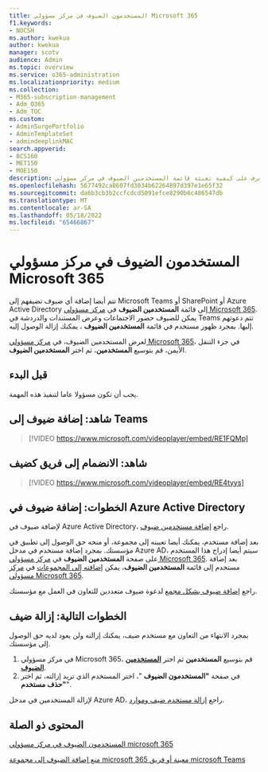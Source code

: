```yaml
---
title: المستخدمون الضيوف في مركز مسؤولي Microsoft 365
f1.keywords:
- NOCSH
ms.author: kwekua
author: kwekua
manager: scotv
audience: Admin
ms.topic: overview
ms.service: o365-administration
ms.localizationpriority: medium
ms.collection:
- M365-subscription-management
- Adm_O365
- Adm_TOC
ms.custom:
- AdminSurgePortfolio
- AdminTemplateSet
- admindeeplinkMAC
search.appverid:
- BCS160
- MET150
- MOE150
description: تعرف على كيفية تعبئة قائمة المستخدمين الضيوف في مركز مسؤولي Microsoft 365 حتى يتمكن الضيوف من حضور الاجتماعات وعرض المستندات والدردشة في Teams تمت دعوتهم إليها.
ms.openlocfilehash: 5677492ca8607fd3034b62264897d397e1e65f32
ms.sourcegitcommit: da6b3cb3b2ccfcdcd5091efce8290b6c486547db
ms.translationtype: MT
ms.contentlocale: ar-SA
ms.lasthandoff: 05/18/2022
ms.locfileid: "65466867"
---
```

# <a name="guest-users-in-microsoft-365-admin-center"></a>المستخدمون الضيوف في مركز مسؤولي Microsoft 365

تتم أيضا إضافة أي ضيوف تضيفهم إلى Microsoft Teams أو SharePoint أو Azure Active Directory إلى قائمة **المستخدمين الضيوف** في <a href="https://go.microsoft.com/fwlink/p/?linkid=2074830" target="_blank">مركز مسؤولي Microsoft 365</a>. يمكن للضيوف حضور الاجتماعات وعرض المستندات والدردشة في Teams تتم دعوتهم إليها.
بمجرد ظهور مستخدم في قائمة **المستخدمين الضيوف** ، يمكنك إزالة الوصول إليه.

لعرض المستخدمين الضيوف، في <a href="https://go.microsoft.com/fwlink/p/?linkid=2074830" target="_blank">مركز مسؤولي Microsoft 365</a>، في جزء التنقل الأيمن، قم بتوسيع **المستخدمين**، ثم اختر **المستخدمين الضيوف**.

## <a name="before-you-begin"></a>قبل البدء

يجب أن تكون مسؤولا عاما لتنفيذ هذه المهمة.

## <a name="watch-add-guests-to-teams"></a>شاهد: إضافة ضيوف إلى Teams

> [!VIDEO https://www.microsoft.com/videoplayer/embed/RE1FQMp]

## <a name="watch-join-a-team-as-a-guest"></a>شاهد: الانضمام إلى فريق كضيف

> [!VIDEO https://www.microsoft.com/videoplayer/embed/RE4tyys]

## <a name="steps-add-guests-in-azure-active-directory"></a>الخطوات: إضافة ضيوف في Azure Active Directory

لإضافة ضيوف في Azure Active Directory، راجع [إضافة مستخدمين ضيوف](/azure/active-directory/b2b/b2b-quickstart-add-guest-users-portal).

بعد إضافة مستخدم، يمكنك أيضا تعيينه إلى مجموعة، أو منحه حق الوصول إلى تطبيق في مؤسستك. بمجرد إضافة مستخدم في مدخل Azure AD، سيتم أيضا إدراج هذا المستخدم على صفحة **المستخدمين الضيوف** في <a href="https://go.microsoft.com/fwlink/p/?linkid=2074830" target="_blank">مركز مسؤولي Microsoft 365</a>.
بعد إضافة مستخدم إلى قائمة **المستخدمين الضيوف**، يمكن [إضافته إلى المجموعات](../create-groups/manage-guest-access-in-groups.md#add-guests-to-a-microsoft-365-group-from-the-admin-center) في <a href="https://go.microsoft.com/fwlink/p/?linkid=2074830" target="_blank">مركز مسؤولي Microsoft 365</a>.

راجع [إضافة ضيوف بشكل مجمع](/azure/active-directory/b2b/tutorial-bulk-invite) لدعوة ضيوف متعددين للتعاون في العمل مع مؤسستك.

## <a name="next-steps-remove-a-guest"></a>الخطوات التالية: إزالة ضيف

بمجرد الانتهاء من التعاون مع مستخدم ضيف، يمكنك إزالته ولن يعود لديه حق الوصول إلى مؤسستك.

1. في مركز مسؤولي Microsoft 365، قم بتوسيع **المستخدمين** ثم اختر <a href="https://go.microsoft.com/fwlink/p/?linkid=2074830" target="_blank">**المستخدمين الضيوف**</a>.
1. في صفحة **"المستخدمون الضيوف** "، اختر المستخدم الذي تريد إزالته، ثم اختر **"حذف مستخدم**".

لإزالة المستخدمين في مدخل Azure AD، راجع [إزالة مستخدم ضيف وموارد](/azure/active-directory/b2b/b2b-quickstart-add-guest-users-portal#clean-up-resources).

## <a name="related-content"></a>المحتوى ذو الصلة

[المستخدمون الضيوف في مركز مسؤولي microsoft 365](about-guest-users.md)

[منع إضافة الضيوف إلى مجموعة microsoft 365 معينة أو فريق microsoft Teams](../../solutions/per-group-guest-access.md)

